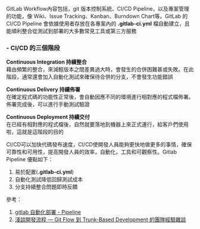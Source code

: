 GitLab Workflow內容包括，git 版本控制系統、CI/CD Pipeline，以及專案管理的功能，像 Wiki、Issue Tracking、Kanban、Burndown Chart等。GitLab 的 CI/CD Pipeline 會依據使用者存放在各專案內的 **.gitlab-ci.yml** 檔自動建立，且能順利整合從測試到部署的大多數常見工具或第三方服務

### - CI/CD 的三個階段

**Continuous Integration 持續整合**  
藉由頻繁的整合，來減輕版本之間差異過大時，會發生的合併困難甚或失敗。在此階段，通常還會加入自動化測試來確保待合併的分支，不會發生功能錯誤

**Continuous Delivery 持續佈署**  
在確定程式碼的功能性正常後，會自動因應不同的環境進行相對應的程式檔佈署。佈署完成後，可以進行手動測試驗證

**Continuous Deployment 持續交付**  
在已經有相對應的程式檔後，自然就要落地到機器上來正式運行，給客戶們使用啦，這就是這階段的目的

CI/CD可以加快代碼發布速度，CI/CD使開發人員能夠更快地做更多的事情，確保可靠性和可用性，提高開發人員的效率，自動化，工具和可觀察性。Gitlab Pipeline 優點如下：
1. 易於配置(**.gitlab-ci.yml**)
2. 自動化測試降低回歸測試成本
3. 分支持續整合問題即時反饋

參考：
1. [gitlab 自動化部署 - Pipeline](https://ithelp.ithome.com.tw/articles/10299528)
2. [淺談開發流程 — Git Flow 到 Trunk-Based Development 的團隊經驗雜談](https://medium.com/@shanpigliao/a956a379987)